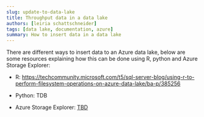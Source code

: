 ```yaml
---
slug: update-to-data-lake
title: Throughput data in a data lake 
authors: [leiria schattschneider]
tags: [data lake, documentation, azure]
summary: How to insert data in a data lake
---
```


There are different ways to insert data to an Azure data lake, below are some resources explaining how this can be done using R, python and Azure Storage Explorer:

- R: https://techcommunity.microsoft.com/t5/sql-server-blog/using-r-to-perform-filesystem-operations-on-azure-data-lake/ba-p/385256

- Python: TDB

- Azure Storage Explorer: [TBD](https://learn.microsoft.com/en-us/training/modules/upload-data-to-azure-data-lake-storage/)